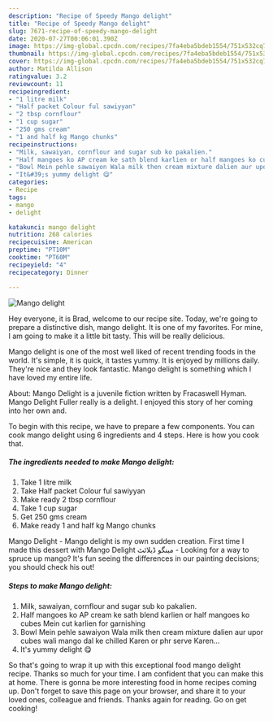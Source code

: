 ```yaml
---
description: "Recipe of Speedy Mango delight"
title: "Recipe of Speedy Mango delight"
slug: 7671-recipe-of-speedy-mango-delight
date: 2020-07-27T00:06:01.390Z
image: https://img-global.cpcdn.com/recipes/7fa4eba5bdeb1554/751x532cq70/mango-delight-recipe-main-photo.jpg
thumbnail: https://img-global.cpcdn.com/recipes/7fa4eba5bdeb1554/751x532cq70/mango-delight-recipe-main-photo.jpg
cover: https://img-global.cpcdn.com/recipes/7fa4eba5bdeb1554/751x532cq70/mango-delight-recipe-main-photo.jpg
author: Matilda Allison
ratingvalue: 3.2
reviewcount: 11
recipeingredient:
- "1 litre milk"
- "Half packet Colour ful sawiyyan"
- "2 tbsp cornflour"
- "1 cup sugar"
- "250 gms cream"
- "1 and half kg Mango chunks"
recipeinstructions:
- "Milk, sawaiyan, cornflour and sugar sub ko pakalien."
- "Half mangoes ko AP cream ke sath blend karlien or half mangoes ko cubes Mein cut karlien for garnishing"
- "Bowl Mein pehle sawaiyon Wala milk then cream mixture dalien aur upor cubes wali mango dal ke chilled Karen or phr serve Karen..."
- "It&#39;s yummy delight 😋"
categories:
- Recipe
tags:
- mango
- delight

katakunci: mango delight 
nutrition: 268 calories
recipecuisine: American
preptime: "PT10M"
cooktime: "PT60M"
recipeyield: "4"
recipecategory: Dinner

---
```



![Mango delight](https://img-global.cpcdn.com/recipes/7fa4eba5bdeb1554/751x532cq70/mango-delight-recipe-main-photo.jpg)

Hey everyone, it is Brad, welcome to our recipe site. Today, we're going to prepare a distinctive dish, mango delight. It is one of my favorites. For mine, I am going to make it a little bit tasty. This will be really delicious.

Mango delight is one of the most well liked of recent trending foods in the world. It's simple, it is quick, it tastes yummy. It is enjoyed by millions daily. They're nice and they look fantastic. Mango delight is something which I have loved my entire life.

About: Mango Delight is a juvenile fiction written by Fracaswell Hyman. Mango Delight Fuller really is a delight. I enjoyed this story of her coming into her own and.


To begin with this recipe, we have to prepare a few components. You can cook mango delight using 6 ingredients and 4 steps. Here is how you cook that.

<!--inarticleads1-->

##### The ingredients needed to make Mango delight:

1. Take 1 litre milk
1. Take Half packet Colour ful sawiyyan
1. Make ready 2 tbsp cornflour
1. Take 1 cup sugar
1. Get 250 gms cream
1. Make ready 1 and half kg Mango chunks


Mango Delight - Mango delight is my own sudden creation. First time I made this dessert with Mango Delight مینگو ڈیلائٹ - Looking for a way to spruce up mango? It&#39;s fun seeing the differences in our painting decisions; you should check his out! 

<!--inarticleads2-->

##### Steps to make Mango delight:

1. Milk, sawaiyan, cornflour and sugar sub ko pakalien.
1. Half mangoes ko AP cream ke sath blend karlien or half mangoes ko cubes Mein cut karlien for garnishing
1. Bowl Mein pehle sawaiyon Wala milk then cream mixture dalien aur upor cubes wali mango dal ke chilled Karen or phr serve Karen...
1. It&#39;s yummy delight 😋




So that's going to wrap it up with this exceptional food mango delight recipe. Thanks so much for your time. I am confident that you can make this at home. There is gonna be more interesting food in home recipes coming up. Don't forget to save this page on your browser, and share it to your loved ones, colleague and friends. Thanks again for reading. Go on get cooking!
